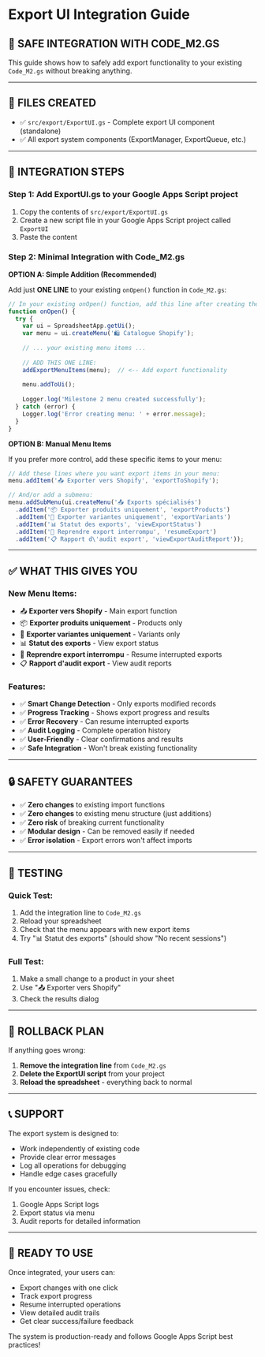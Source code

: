 # Export UI Integration Guide

## 🎯 **SAFE INTEGRATION WITH CODE_M2.GS**

This guide shows how to safely add export functionality to your existing `Code_M2.gs` without breaking anything.

---

## **📁 FILES CREATED**

- ✅ `src/export/ExportUI.gs` - Complete export UI component (standalone)
- ✅ All export system components (ExportManager, ExportQueue, etc.)

---

## **🔧 INTEGRATION STEPS**

### **Step 1: Add ExportUI.gs to your Google Apps Script project**

1. Copy the contents of `src/export/ExportUI.gs`
2. Create a new script file in your Google Apps Script project called `ExportUI`
3. Paste the content

### **Step 2: Minimal Integration with Code_M2.gs**

**OPTION A: Simple Addition (Recommended)**

Add just **ONE LINE** to your existing `onOpen()` function in `Code_M2.gs`:

```javascript
// In your existing onOpen() function, add this line after creating the menu:
function onOpen() {
  try {
    var ui = SpreadsheetApp.getUi();
    var menu = ui.createMenu('🛍️ Catalogue Shopify');
    
    // ... your existing menu items ...
    
    // ADD THIS ONE LINE:
    addExportMenuItems(menu);  // <-- Add export functionality
    
    menu.addToUi();
    
    Logger.log('Milestone 2 menu created successfully');
  } catch (error) {
    Logger.log('Error creating menu: ' + error.message);
  }
}
```

**OPTION B: Manual Menu Items**

If you prefer more control, add these specific items to your menu:

```javascript
// Add these lines where you want export items in your menu:
menu.addItem('📤 Exporter vers Shopify', 'exportToShopify');

// And/or add a submenu:
menu.addSubMenu(ui.createMenu('📤 Exports spécialisés')
  .addItem('📦 Exporter produits uniquement', 'exportProducts')
  .addItem('🔧 Exporter variantes uniquement', 'exportVariants')
  .addItem('📊 Statut des exports', 'viewExportStatus')
  .addItem('🔄 Reprendre export interrompu', 'resumeExport')
  .addItem('📋 Rapport d\'audit export', 'viewExportAuditReport'));
```

---

## **✅ WHAT THIS GIVES YOU**

### **New Menu Items:**
- 📤 **Exporter vers Shopify** - Main export function
- 📦 **Exporter produits uniquement** - Products only
- 🔧 **Exporter variantes uniquement** - Variants only
- 📊 **Statut des exports** - View export status
- 🔄 **Reprendre export interrompu** - Resume interrupted exports
- 📋 **Rapport d'audit export** - View audit reports

### **Features:**
- ✅ **Smart Change Detection** - Only exports modified records
- ✅ **Progress Tracking** - Shows export progress and results
- ✅ **Error Recovery** - Can resume interrupted exports
- ✅ **Audit Logging** - Complete operation history
- ✅ **User-Friendly** - Clear confirmations and results
- ✅ **Safe Integration** - Won't break existing functionality

---

## **🔒 SAFETY GUARANTEES**

- ✅ **Zero changes** to existing import functions
- ✅ **Zero changes** to existing menu structure (just additions)
- ✅ **Zero risk** of breaking current functionality
- ✅ **Modular design** - Can be removed easily if needed
- ✅ **Error isolation** - Export errors won't affect imports

---

## **🧪 TESTING**

### **Quick Test:**
1. Add the integration line to `Code_M2.gs`
2. Reload your spreadsheet
3. Check that the menu appears with new export items
4. Try "📊 Statut des exports" (should show "No recent sessions")

### **Full Test:**
1. Make a small change to a product in your sheet
2. Use "📤 Exporter vers Shopify"
3. Check the results dialog

---

## **🚨 ROLLBACK PLAN**

If anything goes wrong:

1. **Remove the integration line** from `Code_M2.gs`
2. **Delete the ExportUI script** from your project
3. **Reload the spreadsheet** - everything back to normal

---

## **📞 SUPPORT**

The export system is designed to:
- Work independently of existing code
- Provide clear error messages
- Log all operations for debugging
- Handle edge cases gracefully

If you encounter issues, check:
1. Google Apps Script logs
2. Export status via menu
3. Audit reports for detailed information

---

## **🎉 READY TO USE**

Once integrated, your users can:
- Export changes with one click
- Track export progress
- Resume interrupted operations
- View detailed audit trails
- Get clear success/failure feedback

The system is production-ready and follows Google Apps Script best practices!
